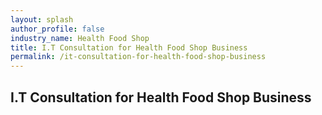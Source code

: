 ```yaml
---
layout: splash 
author_profile: false 
industry_name: Health Food Shop
title: I.T Consultation for Health Food Shop Business
permalink: /it-consultation-for-health-food-shop-business
---
```


## I.T Consultation for Health Food Shop Business
